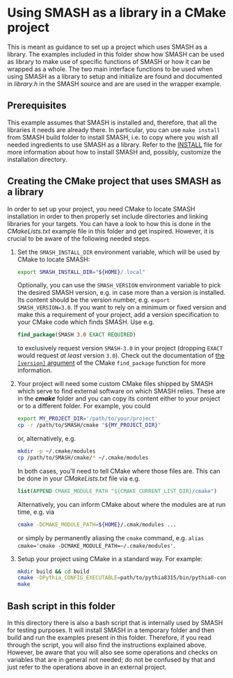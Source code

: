 # Using SMASH as a library in a CMake project

This is meant as guidance to set up a project which uses SMASH as a library.
The examples included in this folder show how SMASH can be used as library to make use of specific functions of SMASH or how it can be wrapped as a whole.
The two main interface functions to be used when using SMASH as a library to setup and initialize are found and documented in _library.h_ in the SMASH source and are are used in the wrapper example.

## Prerequisites

This example assumes that SMASH is installed and, therefore, that all the libraries it needs are already there.
In particular, you can use `make install` from SMASH build folder to install SMASH, i.e. to copy where you wish all needed ingredients to use SMASH as a library.
Refer to the [INSTALL](../../INSTALL.md) file for more information about how to install SMASH and, possibly, customize the installation directory.

## Creating the CMake project that uses SMASH as a library

In order to set up your project, you need CMake to locate SMASH installation in order to then properly set include directories and linking libraries for your targets.
You can have a look to how this is done in the _CMakeLists.txt_ example file in this folder and get inspired.
However, it is crucial to be aware of the following needed steps.

1. Set the `SMASH_INSTALL_DIR` environment variable, which will be used by CMake to locate SMASH:
   ```bash
   export SMASH_INSTALL_DIR="${HOME}/.local"
   ```
   Optionally, you can use the `SMASH_VERSION` environment variable to pick the desired SMASH version, e.g. in case more than a version is installed.
   Its content should be the version number, e.g. `export SMASH_VERSION=3.0`.
   If you want to rely on a minimum or fixed version and make this a requirement of your project, add a version specification to your CMake code which finds SMASH.
   Use e.g.
   ```cmake
   find_package(SMASH 3.0 EXACT REQUIRED)
   ```
   to exclusively request version `SMASH-3.0` in your project (dropping `EXACT` would request _at least_ version `3.0`).
   Check out the documentation of [the `[version]` argument](https://cmake.org/cmake/help/latest/command/find_package.html#basic-signature) of the CMake `find_package` function for more information.

2. Your project will need some custom CMake files shipped by SMASH which serve to find external software on which SMASH relies.
   These are in the ***cmake*** folder and you can copy its content either to your project or to a different folder.
   For example, you could
   ```bash
   export MY_PROJECT_DIR='/path/to/your/project'
   cp -r /path/to/SMASH/cmake "${MY_PROJECT_DIR}"
   ```
   or, alternatively, e.g.
   ```bash
   mkdir -p ~/.cmake/modules
   cp /path/to/SMASH/cmake/* ~/.cmake/modules
   ```
   In both cases, you'll need to tell CMake where those files are.
   This can be done in your _CMakeLists.txt_ file via e.g.
   ```cmake
   list(APPEND CMAKE_MODULE_PATH "${CMAKE_CURRENT_LIST_DIR}/cmake")
   ```
   Alternatively, you can inform CMake about where the modules are at run time, e.g. via
   ```bash
   cmake -DCMAKE_MODULE_PATH=${HOME}/.cmak/modules ...
   ```
   or simply by permanently aliasing the `cmake` command, e.g. `alias cmake='cmake -DCMAKE_MODULE_PATH=~/.cmake/modules'`.

3. Setup your project using CMake in a standard way. For example:
   ```bash
   mkdir build && cd build
   cmake -DPythia_CONFIG_EXECUTABLE=path/to/pythia8315/bin/pythia8-config "${MY_PROJECT_DIR}"
   make
   ```

## Bash script in this folder

In this directory there is also a bash script that is internally used by SMASH for testing purposes.
It will install SMASH in a temporary folder and then build and run the examples present in this folder.
Therefore, if you read through the script, you will also find the instructions explained above.
However, be aware that you will also see some operations and checks on variables that are in general not needed; do not be confused by that and just refer to the operations above in an external project.

